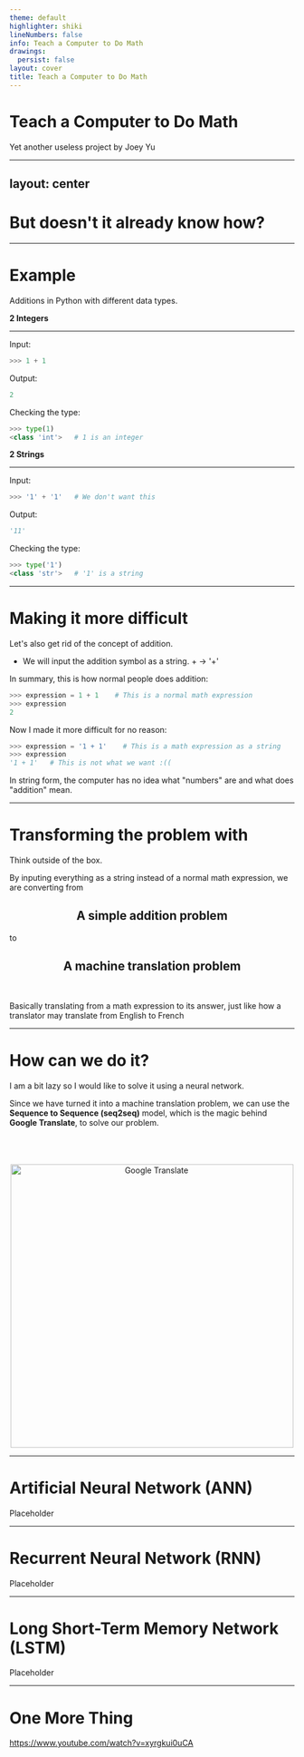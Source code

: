 ```yaml
---
theme: default
highlighter: shiki
lineNumbers: false
info: Teach a Computer to Do Math
drawings:
  persist: false
layout: cover
title: Teach a Computer to Do Math
---
```


<!--
#e63946 #f1faee #a8dadc #457b9d #1d3557
-->

# Teach a Computer to Do Math

Yet another useless project by Joey Yu

---
layout: center
---

# But doesn't it already know how?

---

# Example

Additions in Python with different data types.

<div grid="~ cols-2 gap-4">
<div v-click>

**2 Integers**
___
Input:
```python
>>> 1 + 1 
```
Output:
```python
2
```
Checking the type:
```python
>>> type(1)
<class 'int'>   # 1 is an integer
```
</div>
<div v-click>

**2 Strings**
___
Input:
```python
>>> '1' + '1'   # We don't want this
```
Output:
```python
'11'
```
Checking the type:
```python
>>> type('1')
<class 'str'>   # '1' is a string
```
</div>
</div>

<style>
  .slidev-vclick-target {
    transition: opacity 500ms ease;
  }
  .slidev-vclick-hidden {
    opacity: 0;
    pointer-events: none;
  }
</style>

---

# Making it more difficult

Let's also get rid of the concept of addition.

<div v-click>

- We will input the addition symbol as a string. + $\rightarrow$ '+'

</div>

<div v-click>

In summary, this is how normal people does addition:
```python
>>> expression = 1 + 1    # This is a normal math expression
>>> expression
2
```

</div>

<div v-click>

Now I made it more difficult for no reason:
```python
>>> expression = '1 + 1'    # This is a math expression as a string
>>> expression 
'1 + 1'   # This is not what we want :((
```
In string form, the computer has no idea what "numbers" are and what does "addition" mean.

</div>

<style>
  .slidev-vclick-target {
    transition: opacity 500ms ease;
  }
  .slidev-vclick-hidden {
    opacity: 0;
    pointer-events: none;
  }
</style>

---

# Transforming the problem with

Think outside of the box.


<div v-click>

By inputing everything as a string instead of a normal math expression, we are converting from

</div>

<div v-click>

<center><h2><b>A simple addition problem</b></h2></center>

</div>

<div v-click>

to

</div>

<div v-click>

<center><h2><b>A machine translation problem</b></h2></center>

<br/>

</div>

<div v-click>

Basically translating from a math expression to its answer, just like how a translator may translate from English to French

</div>

<style>
  .slidev-vclick-target {
    transition: opacity 500ms ease;
  }
  .slidev-vclick-hidden {
    opacity: 0;
    pointer-events: none;
  }
</style>

---

# How can we do it?

I am a bit lazy so I would like to solve it using a neural network.

<div v-click>

Since we have turned it into a machine translation problem, we can use the **Sequence to Sequence (seq2seq)** model, which is the magic behind **Google Translate**, to solve our problem.

<br/>
<br/>
<br/>

<center><img src="https://cscloud.itsjoeoui.com/wpHYOt19o8f9UcwN6fna/download" alt="Google Translate" width="500"/></center>

</div>

<style>
  .slidev-vclick-target {
    transition: opacity 500ms ease;
  }
  .slidev-vclick-hidden {
    opacity: 0;
    pointer-events: none;
  }
</style>

---

# Artificial Neural Network (ANN)

Placeholder

---

# Recurrent Neural Network (RNN)

Placeholder

---

# Long Short-Term Memory Network (LSTM)

Placeholder

---

# One More Thing

https://www.youtube.com/watch?v=xyrgkui0uCA

<Youtube id="xyrgkui0uCA" :width='640' :height='360'/>
